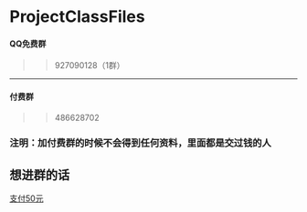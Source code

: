 # ProjectClassFiles
#### QQ免费群
>> 927090128（1群）
---
#### 付费群
>> 486628702
### 注明：加付费群的时候不会得到任何资料，里面都是交过钱的人
## 想进群的话
[支付50元](https://rocky-co.github.io/zhifu/class)
